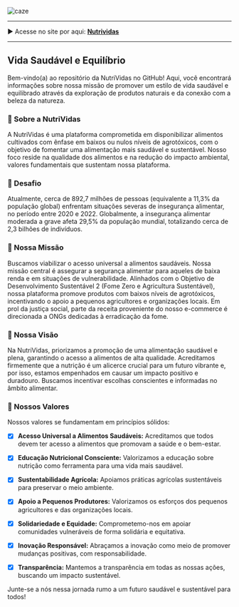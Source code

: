 ![caze](https://github.com/PI-NutriVidas/.github/assets/44206400/97813ae4-6a4c-4a32-a69b-7c5509ac82a4)

***

▶️ Acesse no site por aqui: [**Nutrividas**](https://nutri-vidas-frontend.vercel.app/)

***

## Vida Saudável e Equilíbrio
Bem-vindo(a) ao repositório da NutriVidas no GitHub! Aqui, você encontrará informações sobre nossa missão de promover um estilo de vida saudável e equilibrado através da exploração de produtos naturais e da conexão com a beleza da natureza.

### 🌱 Sobre a NutriVidas 
A NutriVidas é uma plataforma comprometida em disponibilizar alimentos cultivados com ênfase em baixos ou nulos níveis de agrotóxicos, com o objetivo de fomentar uma alimentação mais saudável e sustentável. Nosso foco reside na qualidade dos alimentos e na redução do impacto ambiental, valores fundamentais que sustentam nossa plataforma.

### 🚀 Desafio
Atualmente, cerca de 892,7 milhões de pessoas (equivalente a 11,3% da população global) enfrentam situações severas de insegurança alimentar, no período entre 2020 e 2022. Globalmente, a insegurança alimentar moderada a grave afeta 29,5% da população mundial, totalizando cerca de 2,3 bilhões de indivíduos.

### 🎯 Nossa Missão
Buscamos viabilizar o acesso universal a alimentos saudáveis. Nossa missão central é assegurar a segurança alimentar para aqueles de baixa renda e em situações de vulnerabilidade. Alinhados com o Objetivo de Desenvolvimento Sustentável 2 (Fome Zero e Agricultura Sustentável), nossa plataforma promove produtos com baixos níveis de agrotóxicos, incentivando o apoio a pequenos agricultores e organizações locais. Em prol da justiça social, parte da receita proveniente do nosso e-commerce é direcionada a ONGs dedicadas à erradicação da fome.

### 💪 Nossa Visão
Na NutriVidas, priorizamos a promoção de uma alimentação saudável e plena, garantindo o acesso a alimentos de alta qualidade. Acreditamos firmemente que a nutrição é um alicerce crucial para um futuro vibrante e, por isso, estamos empenhados em causar um impacto positivo e duradouro. Buscamos incentivar escolhas conscientes e informadas no âmbito alimentar.

### 📜 Nossos Valores
Nossos valores se fundamentam em princípios sólidos:

- [x] **Acesso Universal a Alimentos Saudáveis:** Acreditamos que todos devem ter acesso a alimentos que promovam a saúde e o bem-estar.  

- [x] **Educação Nutricional Consciente:** Valorizamos a educação sobre nutrição como ferramenta para uma vida mais saudável.  

- [x] **Sustentabilidade Agrícola:** Apoiamos práticas agrícolas sustentáveis para preservar o meio ambiente. 

- [x] **Apoio a Pequenos Produtores:** Valorizamos os esforços dos pequenos agricultores e das organizações locais.  

- [x] **Solidariedade e Equidade:** Comprometemo-nos em apoiar comunidades vulneráveis de forma solidária e equitativa.  

- [x] **Inovação Responsável:** Abraçamos a inovação como meio de promover mudanças positivas, com responsabilidade.  

- [x] **Transparência:** Mantemos a transparência em todas as nossas ações, buscando um impacto sustentável.  

Junte-se a nós nessa jornada rumo a um futuro saudável e sustentável para todos!  

